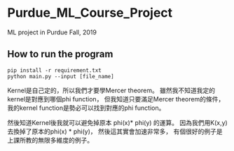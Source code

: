 # Purdue_ML_Course_Project
ML project in Purdue Fall, 2019

## How to run the program
```
pip install -r requirement.txt
python main.py --input [file_name]
```

Kernel是自己定的，所以我們才要學Mercer theorem。
雖然我不知道我定的kernel是對應到哪個phi function，
但我知道只要滿足Mercer theorem的條件，
我的kernel function是勢必可以找到對應的phi function。

然後知道Kernel後我就可以避免掉原本 phi(x)* phi(y) 的運算。
因為我們用K(x,y)去換掉了原本的phi(x) * phi(y)，
然後這其實會加速非常多，
有個很好的例子是上課所教的無限多維度的例子。
